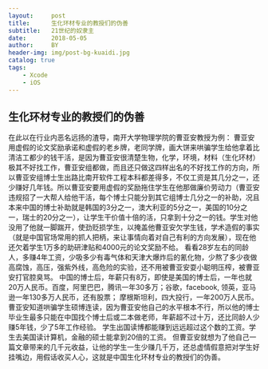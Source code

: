```yaml
---
layout:     post
title:      生化环材专业的教授们的伪善
subtitle:   21世纪的奴隶主
date:       2018-05-05
author:     BY
header-img: img/post-bg-kuaidi.jpg
catalog: true
tags:
    - Xcode
    - iOS
---
```


## 生化环材专业的教授们的伪善

在此以在行业内恶名远扬的渣导，南开大学物理学院的曹亚安教授为例：
曹亚安用虚假的论文奖励承诺和虚假的老乡牌，老同学牌，画大饼来哄骗学生给他拿着比清洁工都少的钱干活，是因为曹亚安很清楚生物，化学，环境，材料（生化环材）极其不好找工作，曹亚安组都做，而且还只做这四样出名的不好找工作的方向，所以曹亚安组博士生出路比南开软件工程本科都差得多，不仅工资是其几分之一，还少赚好几年钱。所以曹亚安要用虚假的奖励拖住学生在他那做廉价劳动力（曹亚安违规招了一大帮人给他干活，每个博士只能分到其它组博士几分之一的补助，况且本来中国的博士补助就是韩国的3分之一，澳大利亚的5分之一，美国的10分之一，瑞士的20分之一），让学生干价值十倍的活，只拿到十分之一的钱。学生对他没用了他就一脚踹开，使劲贬损学生，以掩盖他曹亚安欠学生钱，学术造假的事实（就是中国官场常用的抓人把柄，来让事情向着对自己有利的方向发展），现在他还欠着学生1万多的助研津贴和4000元的论文奖励不给。
看看28岁左右的同龄人，多赚4年工资，少吸多少有毒气体和天津大爆炸后的氰化物，少熬了多少夜做高腐蚀，高压，强紫外线，高危险的实验，还不用被曹亚安耍小聪明压榨，被曹亚安打官腔臭骂。
中国的博士后，年薪只有8万，即使是美国的博士后，一年也就20万人民币。百度，阿里巴巴，腾讯一年30多万；谷歌，facebook, 领英，亚马逊一年130多万人民币，还有股票； 摩根斯坦利，四大投行，一年200万人民币。
曹亚安知道哄骗学生硕博连读，因为曹亚安他自己的水平根本不行，所以他的博士毕业生最多只能在中国找个博士后或二本做老师，年薪超不过十万，还比同龄人少赚5年钱，少了5年工作经验。
学生出国读博都能赚到远远超过这个数的工资。学生去美国读计算机，金融的硕士能拿到20倍的工资。
但曹亚安就想为了他自己一篇文章带来的几千元收益，让他的学生一生少赚几千万，还总虚情假意把对学生好挂嘴边，用假话收买人心，这就是中国生化环材专业的教授们的伪善。
